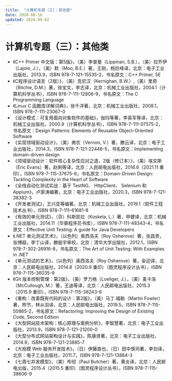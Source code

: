 ```yaml
---
title:  "计算机专题（三）：其他类"
date: 2020-08-16
updated: 2024-09-02
---
```


# 计算机专题（三）：其他类 #

- 《C++ Primer 中文版：第5版》，（美）李普曼（Lippman, S.B.），（美）拉乔伊（Lajoie, J.），（美）默（Moo, B.E.）著，王刚，杨巨峰译，北京：电子工业出版社，2013.9，ISBN 978-7-121-15535-2，书名原文：C++ Primer, 5E
- 《C程序设计语言（2版）》，（美）克尼汉（Kernighan, B.W.）,（美）里奇（Ritchie, D.M.）著，徐宝文，李志译，北京：机械工业出版社，2004.1（计算机科学丛书），ISBN 978-7-111-12806-9，书名原文：The C Programming Language
- 《Linux C 函数库详解词典》，徐千洋著，北京：机械工业出版社，2008.1，ISBN 978-7-111-23067-0
- 《设计模式：可复用面向对象软件的基础》，伽玛等著，李英军等译，北京：机械工业出版社，2000.9（计算机科学丛书），ISBN 978-7-111-07575-2，书名原文：Design Patterns: Elements of Reusable Object-Oriented Software
- 《实现领域驱动设计》，（美）弗农（Vernon, V.）著，滕云译，北京：电子工业出版社，2014.3，ISBN 978-7-121-22448-5，书名原文：Implementing domain-driven design
- 《领域驱动设计：软件核心复杂性应对之道，2版（修订本）》，（美）埃文斯（Eric Evans）著，赵俐等译，北京：人民邮电出版社，2016.6（2021.11 重印），ISBN 978-7-115-37675-6，书名原文：Domain-Driven Design: Tackling Complexity in the Heart of Software
- 《全栈自动化测试实战：基于 TestNG、 HttpClient、 Selenium 和 Appium》，卢家涛编著，北京：电子工业出版社，2020.3，ISBN 978-7-121-38382-3
- 《开发者测试》，王兴亚等编著，北京：机械工业出版社，2019.1（软件工程技术丛书），ISBN 978-7-111-61681-8
- 《有效的单元测试》，（芬）科斯凯拉（Koskela, L.）著，申健译，北京：机械工业出版社，2014.11（华章程序员书库），ISBN 978-7-111-48343-4，书名原文：Effective Unit Testing: A guide for Java Developers
- 《.NET 单元测试艺术》，（以色列）奥西洛夫（Roy Osherove）著，张昌贵，张博超，李丁山译，滕振宇审校，北京：清华大学出版社，2012.1，ISBN 978-7-302-26916-8，书名原文：The Art of Unit Testing: With Examples in .NET
- 《单元测试的艺术》，（以色列）奥西洛夫（Roy Osherove）著，金迎译，北京：人民邮电出版社，2014.8（2020.9 重印）（图灵程序设计丛书），ISBN 978-7-115-36035-9
- 《Git 版本控制管理：第2版》，（美）罗力格（Loeliger, J.），（美）麦卡洛（McCullough, M.）著，王迪等译，北京：人民邮电出版社，2015.3（2015.9 重印），ISBN 978-7-115-38243-6
- 《重构：改善既有代码的设计：第2版》，（美）马丁.福勒（Martin Fowler）著，熊节，林从羽译，北京：人民邮电出版社，2019.5，ISBN 978-7-115-50865-2，书名原文：Refactoring: Improving the Design of Existing Code, Second Edition
- 《大型网站技术架构：核心原理与案例分析》，李智慧著，北京：电子工业出版社，2013.9，ISBN 978-7-121-21200-0
- 《大型分布式网站架构设计与实践》，陈康贤著，北京：电子工业出版社，2014.9，ISBN 978-7-121-23885-7
- 《大规模 Web 服务开发技术》，（日）伊藤直也，（日）田中慎司著，李剑译，北京：电子工业出版社，2011.7，ISBN 978-7-121-13884-3
- 《七周七并发模型》，（美）布彻（Paul Butcher）著，黄炎译，北京：人民邮电出版，2015.4（2015.5 重印）（图灵程序设计丛书），ISBN 978-7-115-38606-9